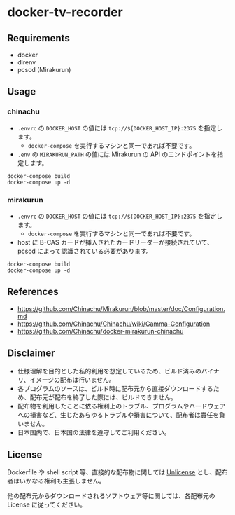 docker-tv-recorder
===

## Requirements
- docker
- direnv
- pcscd (Mirakurun)

## Usage

### chinachu

- `.envrc` の `DOCKER_HOST` の値には `tcp://${DOCKER_HOST_IP}:2375` を指定します。
  - `docker-compose` を実行するマシンと同一であれば不要です。
- `.env` の `MIRAKURUN_PATH` の値には Mirakurun の API のエンドポイントを指定します。

```
docker-compose build
docker-compose up -d
```

### mirakurun

- `.envrc` の `DOCKER_HOST` の値には `tcp://${DOCKER_HOST_IP}:2375` を指定します。
  - `docker-compose` を実行するマシンと同一であれば不要です。
- host に B-CAS カードが挿入されたカードリーダーが接続されていて、 pcscd によって認識されている必要があります。

```
docker-compose build
docker-compose up -d
```

## References

- https://github.com/Chinachu/Mirakurun/blob/master/doc/Configuration.md
- https://github.com/Chinachu/Chinachu/wiki/Gamma-Configuration
- https://github.com/Chinachu/docker-mirakurun-chinachu

## Disclaimer

- 仕様理解を目的とした私的利用を想定しているため、ビルド済みのバイナリ、イメージの配布は行いません。
- 各プログラムのソースは、ビルド時に配布元から直接ダウンロードするため、配布元が配布を終了した際には、ビルドできません。
- 配布物を利用したことに依る権利上のトラブル、プログラムやハードウェアへの損害など、生じたあらゆるトラブルや損害について、配布者は責任を負いません。
- 日本国内で、日本国の法律を遵守してご利用ください。

## License

Dockerfile や shell script 等、直接的な配布物に関しては [Unlicense](https://unlicense.org/) とし、配布者はいかなる権利も主張しません。

他の配布元からダウンロードされるソフトウェア等に関しては、各配布元の License に従ってください。
